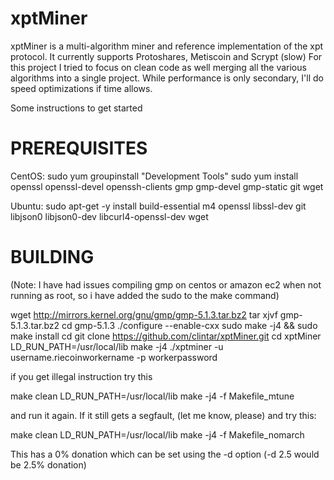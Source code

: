 xptMiner
========

xptMiner is a multi-algorithm miner and reference implementation of the xpt protocol. It currently supports Protoshares, Metiscoin and Scrypt (slow)
For this project I tried to focus on clean code as well merging all the various algorithms into a single project. While performance is only secondary, I'll do speed optimizations if time allows.


Some instructions to get started


PREREQUISITES 
=============
CentOS:
sudo yum groupinstall "Development Tools"
sudo yum install openssl openssl-devel openssh-clients gmp gmp-devel gmp-static git wget

Ubuntu:
sudo apt-get -y install build-essential m4 openssl libssl-dev git libjson0 libjson0-dev libcurl4-openssl-dev wget

BUILDING
========
(Note: I have had issues compiling gmp on centos or amazon ec2 when not running 
as root, so i have added the sudo to the make command)

wget http://mirrors.kernel.org/gnu/gmp/gmp-5.1.3.tar.bz2
tar xjvf gmp-5.1.3.tar.bz2
cd gmp-5.1.3
./configure --enable-cxx
sudo make -j4 && sudo make install
cd
git clone https://github.com/clintar/xptMiner.git
cd xptMiner
LD_RUN_PATH=/usr/local/lib make -j4
./xptminer -u username.riecoinworkername -p workerpassword


if you get illegal instruction try this

make clean
LD_RUN_PATH=/usr/local/lib make -j4 -f Makefile_mtune

and run it again. If it still gets a segfault, (let me know, please) and try 
this:

make clean
LD_RUN_PATH=/usr/local/lib make -j4 -f Makefile_nomarch


This has a 0% donation which can be set using the -d option (-d 2.5 would be 
2.5% donation)

